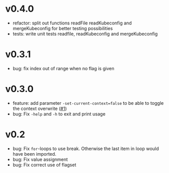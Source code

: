 # v0.4.0
* refactor: split out functions readFile readKubeconfig and mergeKubeconfig for better testing possibilities
* tests: write unit tests readfile, readKubeconfig and mergeKubeconfig 

# v0.3.1
* bug: fix index out of range when no flag is given

# v0.3.0
* feature: add parameter `-set-current-context=false` to be able to toggle the context overwrite ([#1](https://github.com/chrischdi/k8s-ctx-import/pull/1))
* bug: Fix `-help` and `-h` to exit and print usage

# v0.2

* bug: Fix `for`-loops to use break. Otherwise the last item in loop would have been imported.
* bug: Fix value assignment
* bug: Fix correct use of flagset
